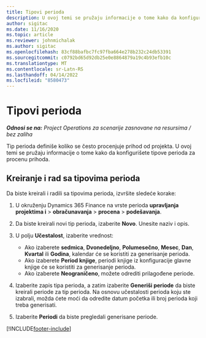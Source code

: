 ```yaml
---
title: Tipovi perioda
description: U ovoj temi se pružaju informacije o tome kako da konfigurišete tipove perioda za procenu prihoda.
author: sigitac
ms.date: 11/16/2020
ms.topic: article
ms.reviewer: johnmichalak
ms.author: sigitac
ms.openlocfilehash: 83cf88bafbc7fc97fba664e278b232c24db53391
ms.sourcegitcommit: c0792bd65d92db25e0e8864879a19c4b93efb10c
ms.translationtype: MT
ms.contentlocale: sr-Latn-RS
ms.lasthandoff: 04/14/2022
ms.locfileid: "8580473"
---
```

# <a name="period-types"></a>Tipovi perioda

_**Odnosi se na:** Project Operations za scenarije zasnovane na resursima / bez zaliha_

Tip perioda definiše koliko se često procenjuje prihod od projekta. U ovoj temi se pružaju informacije o tome kako da konfigurišete tipove perioda za procenu prihoda. 

## <a name="create-and-work-with-period-types"></a>Kreiranje i rad sa tipovima perioda
Da biste kreirali i radili sa tipovima perioda, izvršite sledeće korake:

1. U okruženju Dynamics 365 Finance na vrste perioda **upravljanja projektima i** > **obračunavanja** > **procena** > **podešavanja**.
2. Da biste kreirali novi tip perioda, izaberite **Novo**. Unesite naziv i opis.
3. U polju **Učestalost**, izaberite vrednost:

    - Ako izaberete **sedmica**, **Dvonedeljno**, **Polumesečno**, **Mesec**, **Dan**, **Kvartal** ili **Godina**, kalendar će se koristiti za generisanje perioda. 
    - Ako izaberete **Period knjige**, periodi knjige iz konfiguracije glavne knjige će se koristiti za generisanje perioda.
    - Ako izaberete **Neograničeno**, možete odrediti prilagođene periode.
4. Izaberite zapis tipa perioda, a zatim izaberite **Generiši periode** da biste kreirali periode za tip perioda. Na osnovu učestalosti perioda koju ste izabrali, možda ćete moći da odredite datum početka ili broj perioda koji treba generisati.
5. Izaberite **Periodi** da biste pregledali generisane periode.



[!INCLUDE[footer-include](../includes/footer-banner.md)]